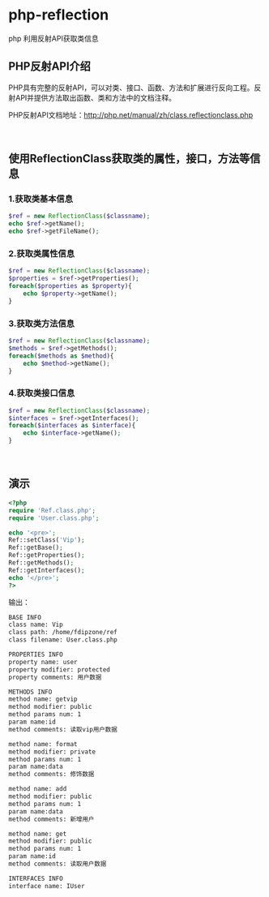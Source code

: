 # php-reflection
php 利用反射API获取类信息

## PHP反射API介绍

PHP具有完整的反射API，可以对类、接口、函数、方法和扩展进行反向工程。反射API并提供方法取出函数、类和方法中的文档注释。<br>

PHP反射API文档地址：http://php.net/manual/zh/class.reflectionclass.php<br>

<br>

## 使用ReflectionClass获取类的属性，接口，方法等信息

### 1.获取类基本信息

```php
$ref = new ReflectionClass($classname);
echo $ref->getName();
echo $ref->getFileName();
```

### 2.获取类属性信息

```php
$ref = new ReflectionClass($classname);
$properties = $ref->getProperties();
foreach($properties as $property){
    echo $property->getName();
}
```

### 3.获取类方法信息

```php
$ref = new ReflectionClass($classname);
$methods = $ref->getMethods();
foreach($methods as $method){
    echo $method->getName();
}
```

### 4.获取类接口信息

```php
$ref = new ReflectionClass($classname);
$interfaces = $ref->getInterfaces();
foreach($interfaces as $interface){
    echo $interface->getName();
}
```

<br>

## 演示

```php
<?php
require 'Ref.class.php';
require 'User.class.php';

echo '<pre>';
Ref::setClass('Vip');
Ref::getBase();
Ref::getProperties();
Ref::getMethods();
Ref::getInterfaces();
echo '</pre>';
?>
```

输出：

```txt
BASE INFO
class name: Vip
class path: /home/fdipzone/ref
class filename: User.class.php

PROPERTIES INFO
property name: user
property modifier: protected
property comments: 用户数据

METHODS INFO
method name: getvip
method modifier: public
method params num: 1
param name:id
method comments: 读取vip用户数据

method name: format
method modifier: private
method params num: 1
param name:data
method comments: 修饰数据

method name: add
method modifier: public
method params num: 1
param name:data
method comments: 新增用户

method name: get
method modifier: public
method params num: 1
param name:id
method comments: 读取用户数据

INTERFACES INFO
interface name: IUser
```
